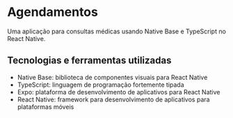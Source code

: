 # Agendamentos

Uma aplicação para consultas médicas usando Native Base e TypeScript no React Native.

## Tecnologias e ferramentas utilizadas

- Native Base: biblioteca de componentes visuais para React Native
- TypeScript: linguagem de programação fortemente tipada
- Expo: plataforma de desenvolvimento de aplicativos para React Native
- React Native: framework para desenvolvimento de aplicativos para plataformas móveis
